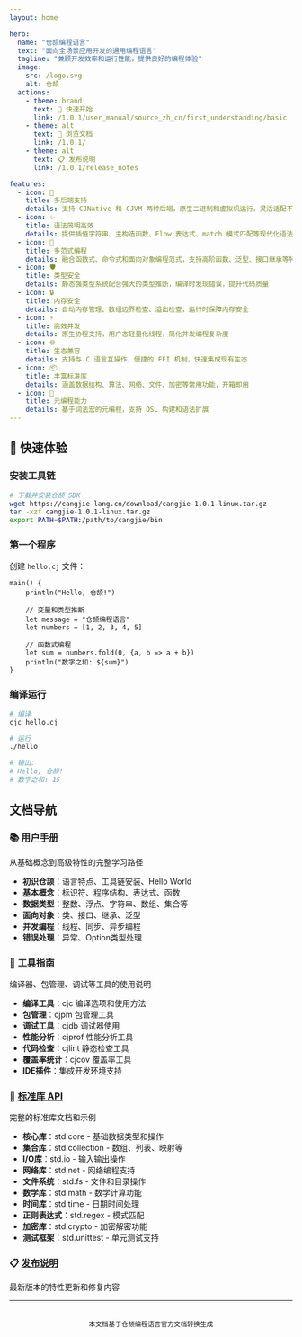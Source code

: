 ```yaml
---
layout: home

hero:
  name: "仓颉编程语言"
  text: "面向全场景应用开发的通用编程语言"
  tagline: "兼顾开发效率和运行性能，提供良好的编程体验"
  image:
    src: /logo.svg
    alt: 仓颉
  actions:
    - theme: brand
      text: 🚀 快速开始
      link: /1.0.1/user_manual/source_zh_cn/first_understanding/basic
    - theme: alt
      text: 📖 浏览文档
      link: /1.0.1/
    - theme: alt
      text: 📋 发布说明
      link: /1.0.1/release_notes

features:
  - icon: 🚀
    title: 多后端支持
    details: 支持 CJNative 和 CJVM 两种后端，原生二进制和虚拟机运行，灵活适配不同应用场景
  - icon: ✨
    title: 语法简明高效
    details: 提供插值字符串、主构造函数、Flow 表达式、match 模式匹配等现代化语法特性
  - icon: 🔧
    title: 多范式编程
    details: 融合函数式、命令式和面向对象编程范式，支持高阶函数、泛型、接口继承等特性
  - icon: 🛡️
    title: 类型安全
    details: 静态强类型系统配合强大的类型推断，编译时发现错误，提升代码质量
  - icon: 🔒
    title: 内存安全
    details: 自动内存管理、数组边界检查、溢出检查，运行时保障内存安全
  - icon: ⚡
    title: 高效并发
    details: 原生协程支持，用户态轻量化线程，简化并发编程复杂度
  - icon: 🌐
    title: 生态兼容
    details: 支持与 C 语言互操作，便捷的 FFI 机制，快速集成现有生态
  - icon: 📦
    title: 丰富标准库
    details: 涵盖数据结构、算法、网络、文件、加密等常用功能，开箱即用
  - icon: 🎨
    title: 元编程能力
    details: 基于词法宏的元编程，支持 DSL 构建和语法扩展
---
```


## 🎯 快速体验

### 安装工具链

```bash
# 下载并安装仓颉 SDK
wget https://cangjie-lang.cn/download/cangjie-1.0.1-linux.tar.gz
tar -xzf cangjie-1.0.1-linux.tar.gz
export PATH=$PATH:/path/to/cangjie/bin
```

### 第一个程序

创建 `hello.cj` 文件：

```cangjie
main() {
    println("Hello, 仓颉!")
    
    // 变量和类型推断
    let message = "仓颉编程语言"
    let numbers = [1, 2, 3, 4, 5]
    
    // 函数式编程
    let sum = numbers.fold(0, {a, b => a + b})
    println("数字之和: ${sum}")
}
```

### 编译运行

```bash
# 编译
cjc hello.cj

# 运行
./hello

# 输出:
# Hello, 仓颉!
# 数字之和: 15
```

## 文档导航

### 📚 [用户手册](/1.0.1/user_manual/source_zh_cn/first_understanding/basic)
从基础概念到高级特性的完整学习路径
- **初识仓颉**：语言特点、工具链安装、Hello World
- **基本概念**：标识符、程序结构、表达式、函数
- **数据类型**：整数、浮点、字符串、数组、集合等
- **面向对象**：类、接口、继承、泛型
- **并发编程**：线程、同步、异步编程
- **错误处理**：异常、Option类型处理

### 🔧 [工具指南](/1.0.1/tools/source_zh_cn/tools/user_manual_cjnative)
编译器、包管理、调试等工具的使用说明
- **编译工具**：cjc 编译选项和使用方法
- **包管理**：cjpm 包管理工具
- **调试工具**：cjdb 调试器使用
- **性能分析**：cjprof 性能分析工具
- **代码检查**：cjlint 静态检查工具
- **覆盖率统计**：cjcov 覆盖率工具
- **IDE插件**：集成开发环境支持

### 📖 [标准库 API](/1.0.1/libs/std/core/core_package_overview)
完整的标准库文档和示例
- **核心库**：std.core - 基础数据类型和操作
- **集合库**：std.collection - 数组、列表、映射等
- **I/O库**：std.io - 输入输出操作
- **网络库**：std.net - 网络编程支持
- **文件系统**：std.fs - 文件和目录操作
- **数学库**：std.math - 数学计算功能
- **时间库**：std.time - 日期时间处理
- **正则表达式**：std.regex - 模式匹配
- **加密库**：std.crypto - 加密解密功能
- **测试框架**：std.unittest - 单元测试支持

### 📋 [发布说明](/1.0.1/release_notes)
最新版本的特性更新和修复内容

---

<div style="text-align: center; margin-top: 2rem; color: var(--vp-c-text-2);">
  <small>本文档基于仓颉编程语言官方文档转换生成</small>
</div>